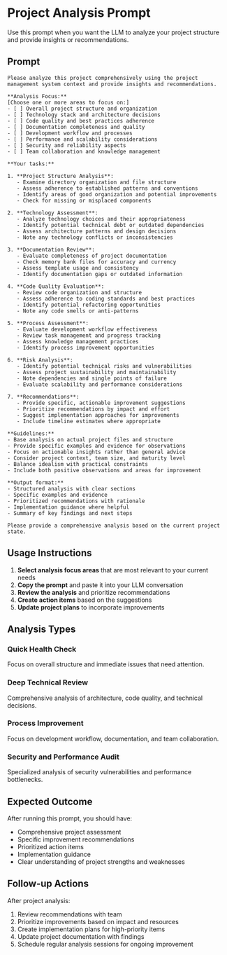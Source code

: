 # Project Analysis Prompt

Use this prompt when you want the LLM to analyze your project structure and provide insights or recommendations.

## Prompt

```
Please analyze this project comprehensively using the project management system context and provide insights and recommendations.

**Analysis Focus:**
[Choose one or more areas to focus on:]
- [ ] Overall project structure and organization
- [ ] Technology stack and architecture decisions
- [ ] Code quality and best practices adherence
- [ ] Documentation completeness and quality
- [ ] Development workflow and processes
- [ ] Performance and scalability considerations
- [ ] Security and reliability aspects
- [ ] Team collaboration and knowledge management

**Your tasks:**

1. **Project Structure Analysis**:
   - Examine directory organization and file structure
   - Assess adherence to established patterns and conventions
   - Identify areas of good organization and potential improvements
   - Check for missing or misplaced components

2. **Technology Assessment**:
   - Analyze technology choices and their appropriateness
   - Identify potential technical debt or outdated dependencies
   - Assess architecture patterns and design decisions
   - Note any technology conflicts or inconsistencies

3. **Documentation Review**:
   - Evaluate completeness of project documentation
   - Check memory bank files for accuracy and currency
   - Assess template usage and consistency
   - Identify documentation gaps or outdated information

4. **Code Quality Evaluation**:
   - Review code organization and structure
   - Assess adherence to coding standards and best practices
   - Identify potential refactoring opportunities
   - Note any code smells or anti-patterns

5. **Process Assessment**:
   - Evaluate development workflow effectiveness
   - Review task management and progress tracking
   - Assess knowledge management practices
   - Identify process improvement opportunities

6. **Risk Analysis**:
   - Identify potential technical risks and vulnerabilities
   - Assess project sustainability and maintainability
   - Note dependencies and single points of failure
   - Evaluate scalability and performance considerations

7. **Recommendations**:
   - Provide specific, actionable improvement suggestions
   - Prioritize recommendations by impact and effort
   - Suggest implementation approaches for improvements
   - Include timeline estimates where appropriate

**Guidelines:**
- Base analysis on actual project files and structure
- Provide specific examples and evidence for observations
- Focus on actionable insights rather than general advice
- Consider project context, team size, and maturity level
- Balance idealism with practical constraints
- Include both positive observations and areas for improvement

**Output format:**
- Structured analysis with clear sections
- Specific examples and evidence
- Prioritized recommendations with rationale
- Implementation guidance where helpful
- Summary of key findings and next steps

Please provide a comprehensive analysis based on the current project state.
```

## Usage Instructions

1. **Select analysis focus areas** that are most relevant to your current needs
2. **Copy the prompt** and paste it into your LLM conversation
3. **Review the analysis** and prioritize recommendations
4. **Create action items** based on the suggestions
5. **Update project plans** to incorporate improvements

## Analysis Types

### Quick Health Check
Focus on overall structure and immediate issues that need attention.

### Deep Technical Review
Comprehensive analysis of architecture, code quality, and technical decisions.

### Process Improvement
Focus on development workflow, documentation, and team collaboration.

### Security and Performance Audit
Specialized analysis of security vulnerabilities and performance bottlenecks.

## Expected Outcome

After running this prompt, you should have:
- Comprehensive project assessment
- Specific improvement recommendations
- Prioritized action items
- Implementation guidance
- Clear understanding of project strengths and weaknesses

## Follow-up Actions

After project analysis:
1. Review recommendations with team
2. Prioritize improvements based on impact and resources
3. Create implementation plans for high-priority items
4. Update project documentation with findings
5. Schedule regular analysis sessions for ongoing improvement
